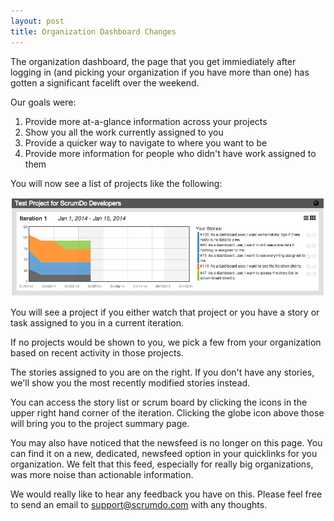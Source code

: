 ```yaml
---
layout: post
title: Organization Dashboard Changes
---
```


The organization dashboard, the page that you get immiediately after logging in (and picking your organization if
you have more than one) has gotten a significant facelift over the weekend.

Our goals were:

1. Provide more at-a-glance information across your projects
2. Show you all the work currently assigned to you
3. Provide a quicker way to navigate to where you want to be
4. Provide more information for people who didn't have work assigned to them


You will now see a list of projects like the following:

![newdash.png](/images/blog/newdash.png)

You will see a project if you either watch that project or you have a story or task assigned 
to you in a current iteration.

If no projects would be shown to you, we pick a few from your organization based on recent activity
in those projects.

The stories assigned to you are on the right.  If you don't have any stories, we'll show you
the most recently modified stories instead.

You can access the story list or scrum board by clicking the icons in the upper right hand corner of
the iteration.  Clicking the globe icon above those will bring you to the project summary page.

You may also have noticed that the newsfeed is no longer on this page.  You can find it on a new,
dedicated, newsfeed option in your quicklinks for you organization.  We felt that this feed,
especially for really big organizations, was more noise than actionable information.

We would really like to hear any feedback you have on this.  Please feel free to send an email to 
<a href="mailto:support@scrumdo.com">support@scrumdo.com</a> with any thoughts.